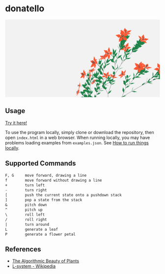 # donatello

![flowers](img/banner.png "donatello")

## Usage

[Try it here!](https://andonutts.github.io/donatello/)

To use the program locally, simply clone or download the repository, then open `index.html` in a web browser. When running locally, you may have problems loading examples from `examples.json`. See [How to run things locally](https://threejs.org/docs/#manual/en/introduction/How-to-run-things-locally).

## Supported Commands

```
F, G     move forward, drawing a line
f        move forward without drawing a line
+        turn left
-        turn right
[        push the current state onto a pushdown stack
]        pop a state from the stack
&        pitch down
^        pitch up
\        roll left
/        roll right
|        turn around
L        generate a leaf
P        generate a flower petal
```

## References

* [The Algorithmic Beauty of Plants](http://algorithmicbotany.org/papers/#abop)
* [L-system - Wikipedia](https://en.wikipedia.org/wiki/L-system)